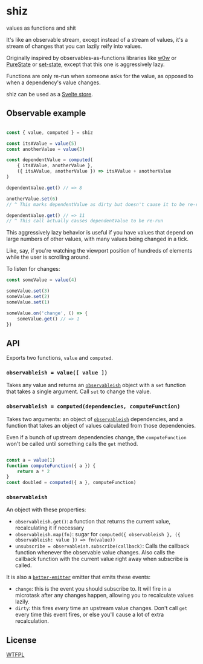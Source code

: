 # shiz

values as functions and shit

It's like an observable stream, except instead of a stream of values, it's a stream of changes that you can lazily reify into values.

Originally inspired by observables-as-functions libraries like [w0w](https://github.com/m59peacemaker/w0w) or [PureState](https://github.com/MaiaVictor/PureState) or [set-state](https://github.com/AutoSponge/set-state), except that this one is aggressively lazy.

Functions are only re-run when someone asks for the value, as opposed to when a dependency's value changes.

shiz can be used as a [Svelte store](https://svelte.dev/docs#4_Prefix_stores_with_$_to_access_their_values).

## Observable example

<!--js
const shiz = require('./')
-->

```js

const { value, computed } = shiz

const itsAValue = value(5)
const anotherValue = value(3)

const dependentValue = computed(
	{ itsAValue, anotherValue },
	({ itsAValue, anotherValue }) => itsAValue + anotherValue
)

dependentValue.get() // => 8

anotherValue.set(6)
// ^ This marks dependentValue as dirty but doesn't cause it to be re-run

dependentValue.get() // => 11
// ^ This call actually causes dependentValue to be re-run
```

This aggressively lazy behavior is useful if you have values that depend on large numbers of other values, with many values being changed in a tick.

Like, say, if you're watching the viewport position of hundreds of elements while the user is scrolling around.

To listen for changes:

```js
const someValue = value(4)

someValue.set(3)
someValue.set(2)
someValue.set(1)

someValue.on('change', () => {
	someValue.get() // => 1
})
```

## API

Exports two functions, `value` and `computed`.

### `observableish = value([ value ])`

Takes any value and returns an [`observableish`](#observableish) object with a `set` function that takes a single argument.  Call `set` to change the value.

### `observableish = computed(dependencies, computeFunction)`

Takes two arguments: an object of [`observableish`](#observableish) dependencies, and a function that takes an object of values calculated from those dependencies.

Even if a bunch of upstream dependencies change, the `computeFunction` won't be called until something calls the `get` method.

```js

const a = value(1)
function computeFunction({ a }) {
	return a * 2
}
const doubled = computed({ a }, computeFunction)
```

### `observableish`

An object with these properties:

- `observableish.get()`: a function that returns the current value, recalculating it if necessary
- `observableish.map(fn)`: sugar for `computed({ observableish }, ({ observableish: value }) => fn(value))`
- `unsubscribe = observableish.subscribe(callback)`: Calls the callback function whenever the observable value changes.  Also calls the callback function with the current value right away when subscribe is called.

It is also a [`better-emitter`](https://github.com/TehShrike/better-emitter) emitter that emits these events:

- `change`: this is the event you should subscribe to.  It will fire in a microtask after any changes happen, allowing you to recalculate values lazily.
- `dirty`: this fires *every* time an upstream value changes.  Don't call `get` every time this event fires, or else you'll cause a lot of extra recalculation.

## License

[WTFPL](http://wtfpl2.com)
